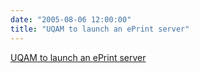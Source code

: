 ```yaml
---
date: "2005-08-06 12:00:00"
title: "UQAM to launch an ePrint server"
---
```


[UQAM to launch an ePrint server](/lemire/blog/2005/08-06-uqam-to-launch-an-eprint-server)


